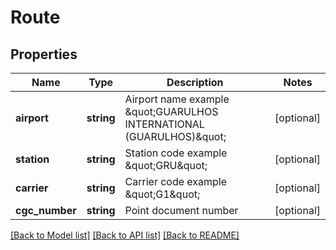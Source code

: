# Route

## Properties
Name | Type | Description | Notes
------------ | ------------- | ------------- | -------------
**airport** | **string** | Airport name example \&quot;GUARULHOS INTERNATIONAL (GUARULHOS)\&quot; | [optional] 
**station** | **string** | Station code example \&quot;GRU\&quot; | [optional] 
**carrier** | **string** | Carrier code example \&quot;G1\&quot; | [optional] 
**cgc_number** | **string** | Point document number | [optional] 

[[Back to Model list]](../README.md#documentation-for-models) [[Back to API list]](../README.md#documentation-for-api-endpoints) [[Back to README]](../README.md)


